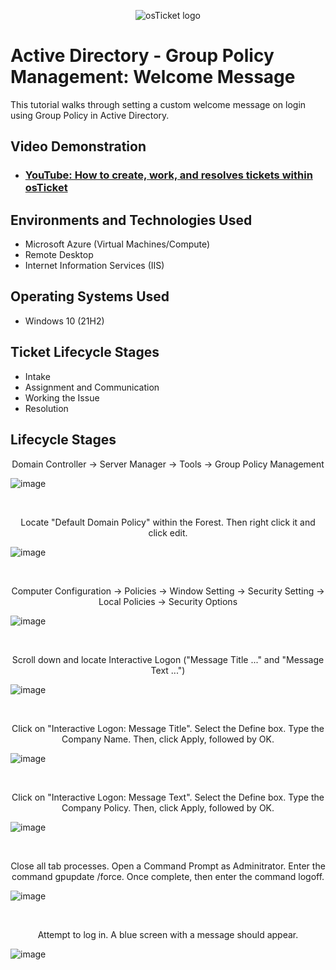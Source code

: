 <p align="center">
<img src="https://i.imgur.com/Clzj7Xs.png" alt="osTicket logo"/>
</p>

<h1>Active Directory - Group Policy Management: Welcome Message</h1>
This tutorial walks through setting a custom welcome message on login using Group Policy in Active Directory.<br />


<h2>Video Demonstration</h2>

- ### [YouTube: How to create, work, and resolves tickets within osTicket](https://www.youtube.com)

<h2>Environments and Technologies Used</h2>

- Microsoft Azure (Virtual Machines/Compute)
- Remote Desktop
- Internet Information Services (IIS)

<h2>Operating Systems Used </h2>

- Windows 10</b> (21H2)

<h2>Ticket Lifecycle Stages</h2>

- Intake
- Assignment and Communication
- Working the Issue
- Resolution

<h2>Lifecycle Stages</h2>

<p align="center">
Domain Controller -> Server Manager -> Tools -> Group Policy Management 

</p>
<p>

![image](https://github.com/user-attachments/assets/36eab2ae-5384-47de-8bf6-49af6aef959f)
</p>
<br />

<p align="center">
Locate "Default Domain Policy" within the Forest. Then right click it and click edit.

</p>
<p>

![image](https://github.com/user-attachments/assets/eacccd92-6463-42c3-98ae-3febad367ada)
</p>
<br />

<p align="center">
Computer Configuration -> Policies -> Window Setting -> Security Setting -> Local Policies -> Security Options

</p>
<p>

![image](https://github.com/user-attachments/assets/d9757b3f-d330-4119-8ca4-5f7f77837548)
</p>
<br />

<p align="center">
Scroll down and locate Interactive Logon ("Message Title ..." and "Message Text ...")

</p>
<p>


![image](https://github.com/user-attachments/assets/987351f4-957d-4bea-817a-75280e599067)
</p>
<br />

<p align="center">
Click on "Interactive Logon: Message Title". Select the Define box. Type the Company Name. Then, click Apply, followed by OK.

</p>
<p>

![image](https://github.com/user-attachments/assets/4b9fa55d-0acb-441a-8d8a-a71619336e56)

</p>
<br />

<p align="center">
Click on "Interactive Logon: Message Text". Select the Define box. Type the Company Policy. Then, click Apply, followed by OK.

</p>
<p>

![image](https://github.com/user-attachments/assets/ab453143-6e07-4720-9b99-51bfeabd0b08)

</p>
<br />

<p align="center">
Close all tab processes. Open a Command Prompt as Adminitrator. Enter the command gpupdate /force. Once complete, then enter the command logoff.

</p>
<p>

![image](https://github.com/user-attachments/assets/7388c8ce-5d64-4d17-b853-690609b76c33)
</p>
<br />

<p align="center">
Attempt to log in. A blue screen with a message should appear. 


</p>
<p>

![image](https://github.com/user-attachments/assets/f8c0c54b-4542-4999-bd0c-a92e61b6ec98)
</p>
<br />


